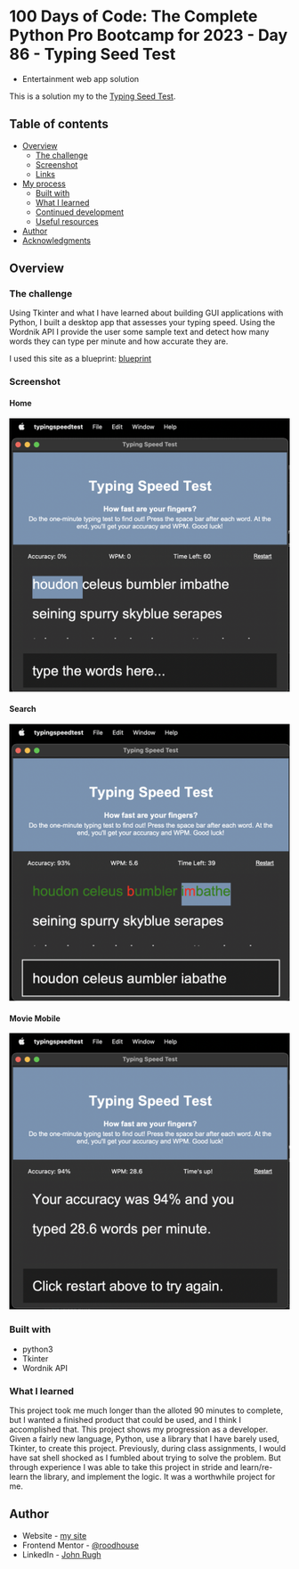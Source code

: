 # 100 Days of Code: The Complete Python Pro Bootcamp for 2023 - Day 86 - Typing Seed Test
 - Entertainment web app solution

This is a solution my to the [Typing Seed Test](https://www.udemy.com/course/100-days-of-code/).

## Table of contents

- [Overview](#overview)
  - [The challenge](#the-challenge)
  - [Screenshot](#screenshot)
  - [Links](#links)
- [My process](#my-process)
  - [Built with](#built-with)
  - [What I learned](#what-i-learned)
  - [Continued development](#continued-development)
  - [Useful resources](#useful-resources)
- [Author](#author)
- [Acknowledgments](#acknowledgments)

## Overview

### The challenge

Using Tkinter and what I have learned about building GUI applications with Python, I built a desktop app that assesses your typing speed. Using the Wordnik API I provide the user some sample text and detect how many words they can type per minute and how accurate they are.

I used this site as a blueprint: [blueprint](https://typing-speed-test.aoeu.eu/)

### Screenshot

#### Home
![](./ss/opening.png)

#### Search
![](./ss/during.png)

#### Movie Mobile
![](./ss/after.png)

### Built with

- python3
- Tkinter
- Wordnik API

### What I learned

This project took me much longer than the alloted 90 minutes to complete, but I wanted a finished product that could be used, and I think I accomplished that. This project shows my progression as a developer. Given a fairly new language, Python, use a library that I have barely used, Tkinter, to create this project. Previously, during class assignments, I would have sat shell shocked as I fumbled about trying to solve the problem. But through experience I was able to take this project in stride and learn/re-learn the library, and implement the logic. It was a worthwhile project for me.

## Author

- Website - [my site](https://rugh.us)
- Frontend Mentor - [@roodhouse](https://www.frontendmentor.io/profile/roodhouse)
- LinkedIn - [John Rugh](https://www.linkedin.com/in/john-m-rugh/)

